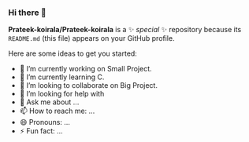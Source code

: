 ### Hi there 👋


**Prateek-koirala/Prateek-koirala** is a ✨ _special_ ✨ repository because its `README.md` (this file) appears on your GitHub profile.

Here are some ideas to get you started:

- 🔭 I’m currently working on Small Project.
- 🌱 I’m currently learning C.
- 👯 I’m looking to collaborate on Big Project.
- 🤔 I’m looking for help with 
- 💬 Ask me about ...
- 📫 How to reach me: ...
- 😄 Pronouns: ...
- ⚡ Fun fact: ...

